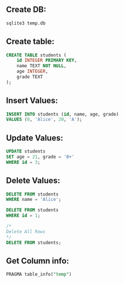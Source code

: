 ## Create DB:
```sql
sqlite3 temp.db
```
## Create table:
```sql
CREATE TABLE students (
    id INTEGER PRIMARY KEY,
    name TEXT NOT NULL,
    age INTEGER,
    grade TEXT
);
```
## Insert Values:

```sql
INSERT INTO students (id, name, age, grade)
VALUES (0, 'Alice', 20, 'A');
```
## Update Values:
```sql
UPDATE students
SET age = 21, grade = 'B+'
WHERE id = 3;
```
## Delete Values:
```sql
DELETE FROM students
WHERE name = 'Alice';
```
```sql
DELETE FROM students
WHERE id = 1;
```
```sql
/*
Delete All Rows
*/
DELETE FROM students;
```

## Get Column info:
```sql
PRAGMA table_info("temp")
```
